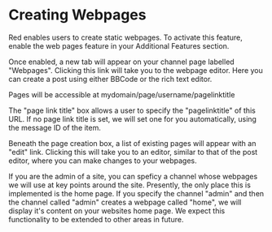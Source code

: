 Creating Webpages
=================

Red enables users to create static webpages.  To activate this feature, enable the web pages feature in your Additional Features section.

Once enabled, a new tab will appear on your channel page labelled "Webpages".  Clicking this link will take you to the webpage editor.  Here you can create a post using either BBCode or the rich text editor.

Pages will be accessible at mydomain/page/username/pagelinktitle

The "page link title" box allows a user to specify the "pagelinktitle" of this URL.  If no page link title is set, we will set one for you automatically, using the message ID of the item.  

Beneath the page creation box, a list of existing pages will appear with an "edit" link.  Clicking this will take you to an editor, similar to that of the post editor, where you can make changes to your webpages.

If you are the admin of a site, you can speficy a channel whose webpages we will use at key points around the site.  Presently, the only place this is implemented is the home page.  If you specify the channel "admin" and then the channel called "admin" creates a webpage called "home", we will display it's content on your websites home page.  We expect this functionality to be extended to other areas in future.